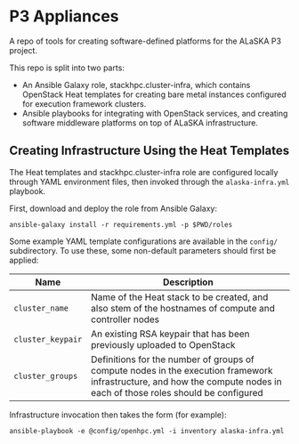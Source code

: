 P3 Appliances
=============

A repo of tools for creating software-defined platforms for the ALaSKA P3 project.

This repo is split into two parts: 

- An Ansible Galaxy role, stackhpc.cluster-infra, which contains
  OpenStack Heat templates for creating bare metal instances configured
  for execution framework clusters.
- Ansible playbooks for integrating with OpenStack services, and creating 
  software middleware platforms on top of ALaSKA infrastructure.

Creating Infrastructure Using the Heat Templates
------------------------------------------------

The Heat templates and stackhpc.cluster-infra role are configured locally
through YAML environment files, then invoked through the
`alaska-infra.yml` playbook.

First, download and deploy the role from Ansible Galaxy:

`ansible-galaxy install -r requirements.yml -p $PWD/roles`

Some example YAML template configurations are available in the `config/`
subdirectory.
To use these, some non-default parameters should first be applied:

| Name | Description |
|------|-------------|
| `cluster_name` | Name of the Heat stack to be created, and also stem of the hostnames of compute and controller nodes |
| `cluster_keypair` | An existing RSA keypair that has been previously uploaded to OpenStack |
| `cluster_groups` | Definitions for the number of groups of compute nodes in the execution framework infrastructure, and how the compute nodes in each of those roles should be configured |

Infrastructure invocation then takes the form (for example): 

`ansible-playbook -e @config/openhpc.yml -i inventory alaska-infra.yml`

